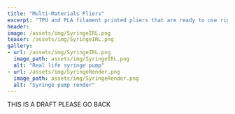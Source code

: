 ```yaml
---
title: "Multi-Materials Pliers"
excerpt: "TPU and PLA filament printed pliers that are ready to use right after printing."
header:
image: /assets/img/SyringeIRL.png
teaser: /assets/img/SyringeIRL.png
gallery:
- url: /assets/img/SyringeIRL.png
  image_path: assets/img/SyringeIRL.png
  alt: "Real life syringe pump"
- url: /assets/img/SyringeRender.png
  image_path: assets/img/SyringeRender.png
  alt: "Syringe pump render"
---
```

THIS IS A DRAFT PLEASE GO BACK